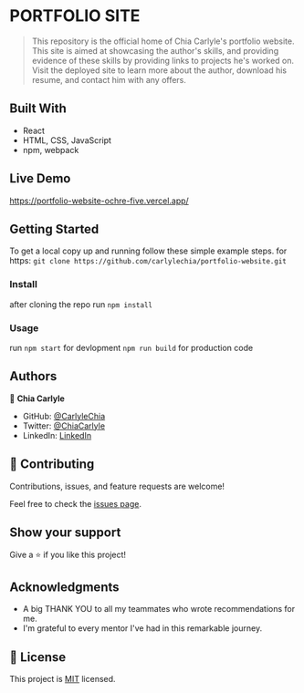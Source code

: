 #  PORTFOLIO SITE

> This repository is the official home of Chia Carlyle's portfolio website. This site is aimed at showcasing the author's skills, and providing evidence of these skills by providing links to projects he's worked on. Visit the deployed site to learn more about the author, download his resume, and contact him with any offers.

## Built With

- React
- HTML, CSS, JavaScript
- npm, webpack

## Live Demo

https://portfolio-website-ochre-five.vercel.app/

## Getting Started

To get a local copy up and running follow these simple example steps.
for https:
`git clone https://github.com/carlylechia/portfolio-website.git`

### Install

 after cloning the repo run 
 `npm install`

### Usage
   run 
 `npm start` for devlopment
 `npm run build` for production code

## Authors

👤 **Chia Carlyle**

- GitHub: [@CarlyleChia](https://github.com/CarlyleChia)
- Twitter: [@ChiaCarlyle](https://twitter.com/ChiaCarlyle)
- LinkedIn: [LinkedIn](https://www.linkedin.com/in/chia-carlyle/)

## 🤝 Contributing

Contributions, issues, and feature requests are welcome!

Feel free to check the [issues page](https://github.com/carlylechia/portfolio-website/issues).

## Show your support

Give a ⭐️ if you like this project!

## Acknowledgments

- A big THANK YOU to all my teammates who wrote recommendations for me.
- I'm grateful to every mentor I've had in this remarkable journey.

## 📝 License

This project is [MIT](./LICENSE) licensed.
